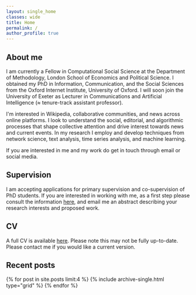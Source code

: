 ```yaml
---
layout: single_home
classes: wide
title: Home
permalink: /
author_profile: true
---
```


## About me
I am currently a Fellow in Computational Social Science at the Department of Methodology, London School of Economics and Political Science. I obtained my PhD in Information, Communication, and the Social Sciences from the Oxford Internet Institute, University of Oxford. I will soon join the University of Exeter as Lecturer in Communications and Artificial Intelligence (≈ tenure-track assistant professor).

I'm interested in Wikipedia, collaborative communities, and news across online platforms. I look to understand the social, editorial, and algorithmic processes that shape collective attention and drive interest towards news and current events. In my research I employ and develop techniques from network science, text analysis, time series analysis, and machine learning.

If you are interested in me and my work do get in touch through email or social media.

## Supervision
I am accepting applications for primary supervision and co-supervision of PhD students. If you are interested in working with me, as a first step please consult the information [here](https://www.exeter.ac.uk/study/pg-research/apply/), and email me an abstract describing your research interests and proposed work.

## CV
A full CV is available [here](assets/files/CV_Patrick_Gildersleve.pdf). Please note this may not be fully up-to-date. Please contact me if you would like a current version.

## Recent posts

<div class="grid__wrapper">
  {% for post in site.posts limit:4 %}
    {% include archive-single.html type="grid" %}
  {% endfor %}
</div>